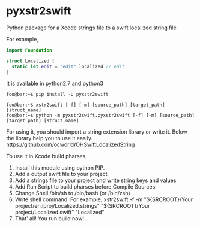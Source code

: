 # pyxstr2swift
Python package for a Xcode strings file to a swift localized string file

For example,
```swift
import Foundation

struct Localized {
  static let edit = "edit".localized // edit
}

```

It is available in python2.7 and python3

```console
foo@bar:~$ pip install -U pyxstr2swift
```

```console
foo@bar:~$ xstr2swift [-f] [-m] [source_path] [target_path] [struct_name]
foo@bar:~$ python -m pyxstr2swift.pyxstr2swift [-f] [-m] [source_path] [target_path] [struct_name]
```

For using it, you should import a string extension library or write it.
Below the library help you to use it easily.
https://github.com/ocworld/OHSwiftLocalizedString


To use it in Xcode build pharses,
1. Install this module using python PIP.
2. Add a output swift file to your project
3. Add a strings file to your project and write string keys and values
4. Add Run Script to build pharses before Compile Sources
5. Change Shell /bin/sh to /bin/bash (or /bin/zsh)
6. Write shell command.
For example,
xstr2swift -f -m "${SRCROOT}/Your project/en.lproj/Localized.strings" "${SRCROOT}/Your project/Localized.swift" "Localized"
7. That' all! You run build now!

